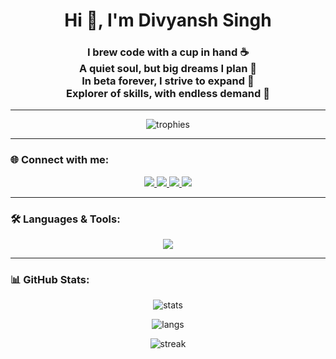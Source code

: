 <h1 align="center">Hi 👋, I'm Divyansh Singh</h1>
<h3 align="center">
  I brew code with a cup in hand ☕ <br>
  A quiet soul, but big dreams I plan 🌌 <br>
  In beta forever, I strive to expand 🌊 <br>
  Explorer of skills, with endless demand 🚀
</h3>

---

<p align="center">
  <img src="https://github-profile-trophy.vercel.app/?username=ivyan26733&theme=onedark&no-frame=true&row=1&column=6" alt="trophies" />
</p>

---

### 🌐 Connect with me:
<p align="center">
  <a href="https://www.linkedin.com/in/ivyansingh/" target="_blank">
    <img src="https://img.shields.io/badge/LinkedIn-0A66C2?style=for-the-badge&logo=linkedin&logoColor=white" />
  </a>
  <a href="https://stackoverflow.com/users/22856318/ivyan" target="_blank">
    <img src="https://img.shields.io/badge/StackOverflow-FE7A16?style=for-the-badge&logo=stackoverflow&logoColor=white" />
  </a>
  <a href="https://www.facebook.com/divyansh.singh.10048379" target="_blank">
    <img src="https://img.shields.io/badge/Facebook-1877F2?style=for-the-badge&logo=facebook&logoColor=white" />
  </a>
  <a href="https://www.instagram.com/ivyan_singh/" target="_blank">
    <img src="https://img.shields.io/badge/Instagram-E4405F?style=for-the-badge&logo=instagram&logoColor=white" />
  </a>
</p>

---

### 🛠️ Languages & Tools:
<p align="center">
  <img src="https://skillicons.dev/icons?i=python,java,c,cpp,js,react,redux,nodejs,express,mongodb,mysql,postgresql,html,css,tailwind,git,linux,pandas,postman,arduino" />
</p>

---

### 📊 GitHub Stats:
<p align="center">
  <img src="https://github-readme-stats.vercel.app/api?username=ivyan26733&show_icons=true&theme=tokyonight" alt="stats" />
</p>

<p align="center">
  <img src="https://github-readme-stats.vercel.app/api/top-langs/?username=ivyan26733&layout=compact&theme=tokyonight" alt="langs" />
</p>

<p align="center">
  <img src="https://github-readme-streak-stats.herokuapp.com/?user=ivyan26733&theme=tokyonight" alt="streak" />
</p>

